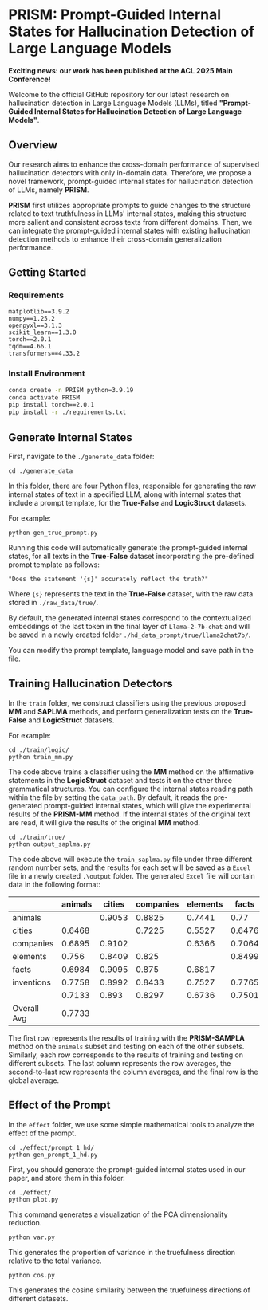 # PRISM: Prompt-Guided Internal States for Hallucination Detection of Large Language Models

**Exciting news: our work has been published at the ACL 2025 Main Conference!**

Welcome to the official GitHub repository for our latest research on hallucination detection in Large Language Models (LLMs), titled **"Prompt-Guided Internal States for Hallucination Detection of Large Language Models"**.



## Overview

Our research aims to enhance the cross-domain performance of supervised hallucination detectors with only in-domain data. Therefore, we propose a novel framework, prompt-guided internal states for hallucination detection of LLMs, namely **PRISM**.

**PRISM** first utilizes appropriate prompts to guide changes to the structure related to text truthfulness in LLMs' internal states, making this structure more salient and consistent across texts from different domains. Then, we can integrate the prompt-guided internal states with existing hallucination detection methods to enhance their cross-domain generalization performance.



## Getting Started

### Requirements

```
matplotlib==3.9.2
numpy==1.25.2
openpyxl==3.1.3
scikit_learn==1.3.0
torch==2.0.1
tqdm==4.66.1
transformers==4.33.2
```



### Install Environment

```bash
conda create -n PRISM python=3.9.19
conda activate PRISM
pip install torch==2.0.1
pip install -r ./requirements.txt
```



## Generate Internal States

First, navigate to the `./generate_data` folder:
```
cd ./generate_data
```
In this folder, there are four Python files, responsible for generating the raw internal states of text in a specified LLM, along with internal states that include a prompt template, for the **True-False** and **LogicStruct** datasets.

For example:
```
python gen_true_prompt.py
```
Running this code will automatically generate the prompt-guided internal states, for all texts in the **True-False** dataset incorporating the pre-defined prompt template as follows:
```
"Does the statement '{s}' accurately reflect the truth?"
```
Where `{s}` represents the text in the **True-False** dataset, with the raw data stored in `./raw_data/true/`. 

By default, the generated internal states correspond to the contextualized embeddings of the last token in the final layer of `Llama-2-7b-chat` and will be saved in a newly created folder `./hd_data_prompt/true/llama2chat7b/`. 

You can modify the prompt template, language model and save path in the file.



## Training Hallucination Detectors


In the `train` folder, we construct classifiers using the previous proposed **MM** and **SAPLMA** methods, and perform generalization tests on the **True-False** and **LogicStruct** datasets.

For example:
```
cd ./train/logic/
python train_mm.py
```
The code above trains a classifier using the **MM** method on the affirmative statements in the **LogicStruct** dataset and tests it on the other three grammatical structures. You can configure the internal states reading path within the file by setting the `data_path`. By default, it reads the pre-generated prompt-guided internal states, which will give the experimental results of the **PRISM-MM** method. If the internal states of the original text are read, it will give the results of the original **MM** method.
```
cd ./train/true/
python output_saplma.py
```
The code above will execute the `train_saplma.py` file under three different random number sets, and the results for each set will be saved as a `Excel` file in a newly created `.\output` folder. The generated `Excel` file will contain data in the following format:	

|             | animals   | cities    | companies | elements  | facts    | inventions|           |
| ----------- | --------- | --------- | --------- | --------- | -------- | --------- | --------- |
| animals     |           | 0.9053    | 0.8825    | 0.7441    | 0.77     | 0.8139    | 0.8232    |
| cities      | 0.6468    |           | 0.7225    | 0.5527    | 0.6476   | 0.7397    | 0.6619    |
| companies   | 0.6895    | 0.9102    |           | 0.6366    | 0.7064   | 0.7774    | 0.744     |
| elements    | 0.756     | 0.8409    | 0.825     |           | 0.8499   | 0.7489    | 0.8041    |
| facts       | 0.6984    | 0.9095    | 0.875     | 0.6817    |          | 0.8208    | 0.7971    |
| inventions  | 0.7758    | 0.8992    | 0.8433    | 0.7527    | 0.7765   |           | 0.8095    |
|             | 0.7133    | 0.893     | 0.8297    | 0.6736    | 0.7501   | 0.7801    |           |
|Overall Avg  | 0.7733    |

The first row represents the results of training with the **PRISM-SAMPLA** method on the `animals` subset and testing on each of the other subsets. Similarly, each row corresponds to the results of training and testing on different subsets. The last column represents the row averages, the second-to-last row represents the column averages, and the final row is the global average.



##  Effect of the Prompt

In the `effect` folder, we use some simple mathematical tools to analyze the effect of the prompt.
```
cd ./effect/prompt_1_hd/
python gen_prompt_1_hd.py
```
First, you should generate the prompt-guided internal states used in our paper, and store them in this folder.
```
cd ./effect/
python plot.py
```
This command generates a visualization of the PCA dimensionality reduction.
```
python var.py
```
This generates the proportion of variance in the truefulness direction relative to the total variance.
```
python cos.py
```
This generates the cosine similarity between the truefulness directions of different datasets.
